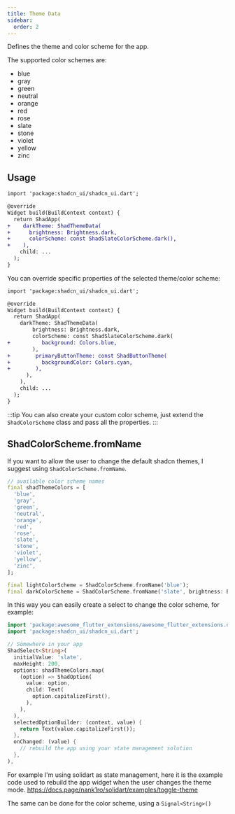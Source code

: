 ```yaml
---
title: Theme Data
sidebar:
  order: 2
---
```


Defines the theme and color scheme for the app.

The supported color schemes are:

- blue
- gray
- green
- neutral
- orange
- red
- rose
- slate
- stone
- violet
- yellow
- zinc

## Usage

```diff lang="dart"
import 'package:shadcn_ui/shadcn_ui.dart';

@override
Widget build(BuildContext context) {
  return ShadApp(
+    darkTheme: ShadThemeData(
+      brightness: Brightness.dark,
+      colorScheme: const ShadSlateColorScheme.dark(),
+    ),
    child: ...
  );
}
```

You can override specific properties of the selected theme/color scheme:

```diff lang="dart"
import 'package:shadcn_ui/shadcn_ui.dart';

@override
Widget build(BuildContext context) {
  return ShadApp(
    darkTheme: ShadThemeData(
        brightness: Brightness.dark,
        colorScheme: const ShadSlateColorScheme.dark(
+          background: Colors.blue,
        ),
+        primaryButtonTheme: const ShadButtonTheme(
+          backgroundColor: Colors.cyan,
+        ),
      ),
    ),
    child: ...
  );
}
```

:::tip
You can also create your custom color scheme, just extend the `ShadColorScheme` class and pass all the properties.
:::

## ShadColorScheme.fromName

If you want to allow the user to change the default shadcn themes, I suggest using `ShadColorScheme.fromName`.

```dart
// available color scheme names
final shadThemeColors = [
  'blue',
  'gray',
  'green',
  'neutral',
  'orange',
  'red',
  'rose',
  'slate',
  'stone',
  'violet',
  'yellow',
  'zinc',
];

final lightColorScheme = ShadColorScheme.fromName('blue');
final darkColorScheme = ShadColorScheme.fromName('slate', brightness: Brightness.dark);
```

In this way you can easily create a select to change the color scheme, for example:

```dart
import 'package:awesome_flutter_extensions/awesome_flutter_extensions.dart';
import 'package:shadcn_ui/shadcn_ui.dart';

// Somewhere in your app
ShadSelect<String>(
  initialValue: 'slate',
  maxHeight: 200,
  options: shadThemeColors.map(
    (option) => ShadOption(
      value: option,
      child: Text(
        option.capitalizeFirst(),
      ),
    ),
  ),
  selectedOptionBuilder: (context, value) {
    return Text(value.capitalizeFirst());
  },
  onChanged: (value) {
    // rebuild the app using your state management solution
  },
),
```

For example I'm using solidart as state management, here it is the example code used to rebuild the app widget when the user changes the theme mode.
<https://docs.page/nank1ro/solidart/examples/toggle-theme>

The same can be done for the color scheme, using a `Signal<String>()`
